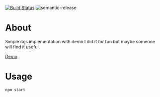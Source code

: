 [![Build Status](https://travis-ci.org/treeskar/rxjs-demo.svg?branch=master)](https://travis-ci.org/treeskar/rxjs-demo) 
![semantic-release](https://img.shields.io/badge/%20%20%F0%9F%93%A6%F0%9F%9A%80-semantic--release-e10079.svg)

# About

Simple rxjs implementation with demo
I did it for fun but maybe someone will find it useful.

[Demo](https://treeskar.github.io/rxjs-demo/)

# Usage

```
npm start
```
